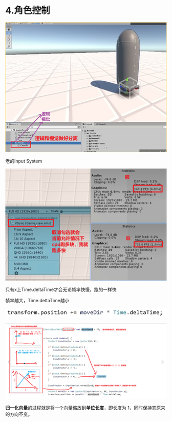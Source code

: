 # 4.角色控制

![5145decd1e81a73df2ef70cdf5d142d3.png](image/5145decd1e81a73df2ef70cdf5d142d3.png)

老的Input System

![52da0d3c00480cb1800d6d23c93bbba8.png](image/52da0d3c00480cb1800d6d23c93bbba8.png)

只有x上Time.deltaTime才会无论帧率快慢，跑的一样快

帧率越大，Time.deltaTime越小

![8e0a1f7f04d333fb4466607910941790.png](image/8e0a1f7f04d333fb4466607910941790.png)

![e43b179944bef395d1e946e5d752d551.png](image/e43b179944bef395d1e946e5d752d551.png)

**归一化向量**的过程就是将一个向量缩放到**单位长度**，即长度为 1，同时保持其原来的方向不变。
